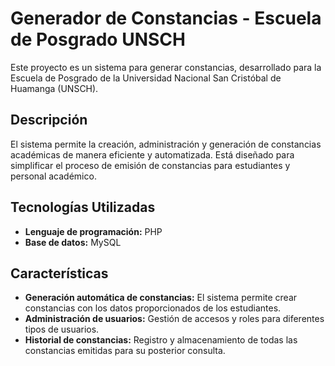 # Generador de Constancias - Escuela de Posgrado UNSCH

Este proyecto es un sistema para generar constancias, desarrollado para la Escuela de Posgrado de la Universidad Nacional San Cristóbal de Huamanga (UNSCH).

## Descripción

El sistema permite la creación, administración y generación de constancias académicas de manera eficiente y automatizada. Está diseñado para simplificar el proceso de emisión de constancias para estudiantes y personal académico.

## Tecnologías Utilizadas

- **Lenguaje de programación:** PHP
- **Base de datos:** MySQL

## Características

- **Generación automática de constancias:** El sistema permite crear constancias con los datos proporcionados de los estudiantes.
- **Administración de usuarios:** Gestión de accesos y roles para diferentes tipos de usuarios.
- **Historial de constancias:** Registro y almacenamiento de todas las constancias emitidas para su posterior consulta.

